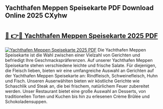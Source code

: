 ## Yachthafen Meppen Speisekarte PDF Download Online 2025 CXyhw

# <h2><a href="http://gcav3h.nevu.top/?p=Yachthafen+Meppen+Speisekarte">🔗 👉🔴 Yachthafen Meppen Speisekarte 2025 PDF</a></h2>

[![Yachthafen Meppen Speisekarte 2025 PDF](https://i.imgur.com/dBaPXMq.png)](http://gcav3h.nevu.top/?p=Yachthafen+Meppen+Speisekarte)
Die Yachthafen Meppen Speisekarte ist die Wahl zwischen einer Vielzahl von Gerichten und befriedigt Ihre Geschmackspräferenzen. Auf unserer Yachthafen Meppen Speisekarte stehen verschiedene leichte und frische Salate. Für diejenigen, die Fleisch lieben, bieten wir eine umfangreiche Auswahl an Gerichten auf der Yachthafen Meppen Speisekarte an: Rindfleisch, Schweinefleisch, Huhn und Fisch. Unseren Auserwählten bieten wir köstliche Gerichte wie Schaschlik und Steak an, die bei frischem, natürlichem Feuer zubereitet werden. Unser Restaurant bietet eine große Auswahl an Desserts, von traditionellen Torten und Kuchen bis hin zu erlesenen Crème Brûlée und Schokoladensuppen.
